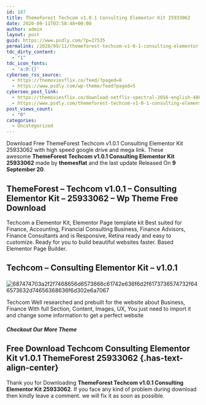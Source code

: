 ```yaml
---
id: 187
title: ThemeForest Techcom v1.0.1 Consulting Elementor Kit 25933062
date: 2020-09-11T03:58:48+00:00
author: admin
layout: post
guid: https://www.psdly.com/?p=27535
permalink: /2020/09/11/themeforest-techcom-v1-0-1-consulting-elementor-kit-25933062/
tdc_dirty_content:
  - "1"
tdc_icon_fonts:
  - 'a:0:{}'
cyberseo_rss_source:
  - https://themoviesflix.co/feed/?paged=8
  - https://www.psdly.com/wp-theme/feed?paged=5
cyberseo_post_link:
  - https://themoviesflix.co/download-netflix-spectral-2016-english-480p-720p-1080p/
  - https://www.psdly.com/themeforest-techcom-v1-0-1-consulting-elementor-kit-25933062
post_views_count:
  - "0"
categories:
  - Uncategorized
---
```

Download Free ThemeForest Techcom v1.0.1 Consulting Elementor Kit 25933062 with high speed google drive and mega link. These awesome&nbsp;**ThemeForest Techcom v1.0.1 Consulting Elementor Kit 25933062**&nbsp;made by&nbsp;**themesflat**&nbsp;and the last update Released On&nbsp;**9 September 20**.

## ****ThemeForest – Techcom v1.0.1 – Consulting Elementor Kit – 25933062**** – Wp Theme Free Download

Techcom a Elementor Kit, Elementor Page template kit Best suited for Finance, Accounting, Financial Consulting Business, Finance Advisors, Finance Consultants and is Responsive, Retina ready and easy to customize. Ready for you to build beautiful websites faster. Based Elementor Page Builder.

## **Techcom – Consulting Elementor Kit** **–** **v1.0.1**<figure class="wp-block-image size-large">

![687474703a2f2f7468656d6573666c61742e636f6d2f6173736574732f646573632d74656368636f6d302e6a7067](https://camo.envatousercontent.com/e0980f7ef359e45cb19f7d65d8ac7757feb12519/687474703a2f2f7468656d6573666c61742e636f6d2f6173736574732f646573632d74656368636f6d302e6a7067 "ThemeForest Techcom v1.0.1 Consulting Elementor Kit 25933062 2") </figure> 

Techcom Well researched and prebuilt for the website about Business, Finance With full Section, Content, Images, UX, You just need to import it and change some information to get a perfect website

##### **Checkout Our More Theme**

## **Free Download Techcom Consulting Elementor Kit v1.0.1 ThemeForest 25933062** {.has-text-align-center}

Thank you for Downloading&nbsp;**ThemeForest Techcom v1.0.1 Consulting Elementor Kit 25933062**. If you face any kind of problem during download then kindly leave a comment. we will fix it as soon as possible.